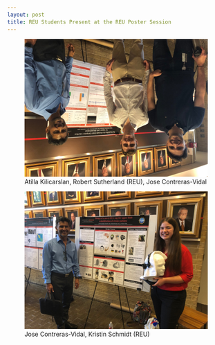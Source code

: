 ```yaml
---
layout: post
title: REU Students Present at the REU Poster Session
---
```

<figure class="post">
<img src="/photos/REU-Poster-1.jpg" style="transform: rotate(180deg);" >
<figcaption>Atilla Kilicarslan, Robert Sutherland (REU), Jose Contreras-Vidal</figcaption></figure>
<figure class="rpost">
<img src="/photos/REU-Poster-2.jpg" >
<figcaption>Jose Contreras-Vidal, Kristin Schmidt (REU)</figcaption></figure>
